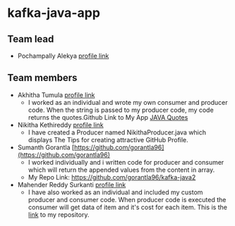 # kafka-java-app

## Team lead
- Pochampally Alekya [profile link](https://github.com/AlekyaPochampally)

## Team members
- Akhitha Tumula [profile link](https://github.com/thumula-akhitha)
    - I worked as an individual and wrote my own consumer and producer code. When the string is passed to my producer code, my code       returns the quotes.Github Link to My App [JAVA Quotes](https://github.com/thumula-akhitha/kafka-java-quotes)
- Nikitha Kethireddy [profile link](https://github.com/nikithakethireddy1996)
    - I have created a Producer named NikithaProducer.java which displays The Tips for creating attractive GitHub Profile.
- Sumanth Gorantla [https://github.com/gorantla96](https://github.com/gorantla96)
  - I worked individually and i written code for producer and consumer which will return the appended values from the content in array.
  - My Repo Link: https://github.com/gorantla96/kafka-java2
- Mahender Reddy Surkanti [profile link](https://github.com/Mahender1166)
    - I have also worked as an individual and included my custom producer and consumer code. When producer code is executed the consumer will get data of item and it's cost for each item. This is the [link](https://github.com/Mahender1166/kafka-my-java2) to my repository.

